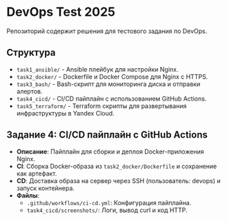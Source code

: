# DevOps Test 2025
Репозиторий содержит решения для тестового задания по DevOps.

## Структура
- `task1_ansible/` - Ansible плейбук для настройки Nginx.
- `task2_docker/` - Dockerfile и Docker Compose для Nginx с HTTPS.
- `task3_bash/` - Bash-скрипт для мониторинга диска и отправки алертов.
- `task4_cicd/` - CI/CD пайплайн с использованием GitHub Actions.
- `task5_terraform/` - Terraform скрипты для развертывания инфраструктуры в Yandex Cloud.


## Задание 4: CI/CD пайплайн с GitHub Actions
- **Описание**: Пайплайн для сборки и деплоя Docker-приложения Nginx.
- **CI**: Сборка Docker-образа из `task2_docker/Dockerfile` и сохранение как артефакт.
- **CD**: Доставка образа на сервер через SSH (пользователь: devops) и запуск контейнера.
- **Файлы**:
  - `.github/workflows/ci-cd.yml`: Конфигурация пайплайна.
  - `task4_cicd/screenshots/`: Логи, вывод curl и код HTTP.